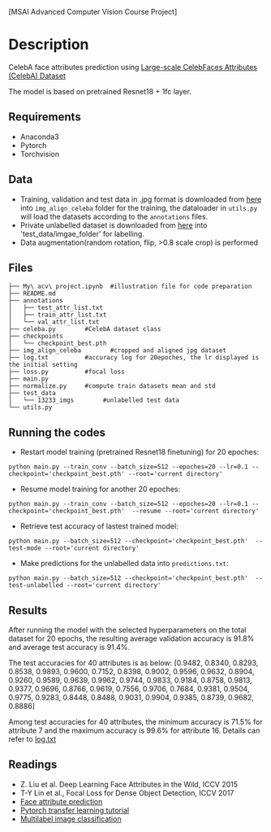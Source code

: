 [MSAI Advanced Computer Vision Course Project]

# Description
CelebA face attributes prediction using [Large-scale CelebFaces Attributes (CelebA) Dataset](http://mmlab.ie.cuhk.edu.hk/projects/CelebA.html)

The model is based on pretrained Resnet18 + 1fc layer.

## Requirements
* Anaconda3
* Pytorch
* Torchvision

## Data
* Training, validation and test data in .jpg format is downloaded from [here](https://drive.google.com/drive/folders/0B7EVK8r0v71peklHb0pGdDl6R28?usp=sharing) into `img_align_celeba` folder for the training, the dataloader in `utils.py` will load the datasets according to the `annotations` files. 
* Private unlabelled dataset is downloaded from [here](https://drive.google.com/file/d/1VF7BkaII4eBZe98v9UNUj_1a2iWGU1kZ/view?usp=drivesdk) into 'test_data/imgae_folder' for labelling.
* Data augmentation(random rotation, flip, >0.8 scale crop) is performed

## Files
```
├── My\ acv\ project.ipynb  #illustration file for code preparation
├── README.md
├── annotations
│   ├── test_attr_list.txt
│   ├── train_attr_list.txt
│   └── val_attr_list.txt
├── celeba.py        #CelebA dataset class
├── checkpoints
│   └── checkpoint_best.pth
├── img_align_celeba        #cropped and aligned jpg dataset
├── log.txt          #accuracy log for 20epoches, the lr displayed is the initial setting
├── loss.py          #focal loss
├── main.py
├── normalize.py     #compute train datasets mean and std
├── test_data
│   └── 13233_imgs        #unlabelled test data
└── utils.py 
```

## Running the codes
* Restart model training (pretrained Resnet18 finetuning) for 20 epoches:
```
python main.py --train_conv --batch_size=512 --epoches=20 --lr=0.1 --checkpoint='checkpoint_best.pth' --root='current directory'
```
* Resume model training for another 20 epoches:
```
python main.py --train_conv --batch_size=512 --epoches=20 --lr=0.1 --checkpoint='checkpoint_best.pth'  --resume --root='current directory'
```
* Retrieve test accuracy of lastest trained model:
```
python main.py --batch_size=512 --checkpoint='checkpoint_best.pth'  --test-mode --root='current directory'
```
* Make predictions for the unlabelled data into `predictions.txt`:
```
python main.py --batch_size=512 --checkpoint='checkpoint_best.pth'  --test-unlabelled --root='current directory'
```

## Results
After running the model with the selected hyperparameters on the total dataset for 20 epochs, the resulting average validation accuracy is 91.8% and average test accuracy is 91.4%. 

The test accuracies for 40 attributes is as below:
       [0.9482, 0.8340, 0.8293, 0.8538, 0.9893, 0.9600, 0.7152, 0.8398, 0.9002, 
        0.9596, 0.9632, 0.8904, 0.9260, 0.9589, 0.9639, 0.9962, 0.9744, 0.9833,
        0.9184, 0.8758, 0.9813, 0.9377, 0.9696, 0.8766, 0.9619, 0.7556, 0.9706,
        0.7684, 0.9381, 0.9504, 0.9775, 0.9283, 0.8448, 0.8488, 0.9031, 0.9904,
        0.9385, 0.8739, 0.9682, 0.8886]

Among test accuracies for 40 attributes, the minimum accuracy is 71.5% for attribute 7 and the maximum accuracy is 99.6% for attribute 16.
Details can refer to [log.txt](https://github.com/BambooPalace/Celeba-attributes-prediction/blob/main/log.txt)

## Readings
-  Z. Liu et al. Deep Learning Face Attributes in the Wild, ICCV 2015
- T-Y Lin et al., Focal Loss for Dense Object Detection, ICCV 2017
- [Face attribute prediction]( https://github.com/d-li14/face-attribute-prediction)
- [Pytorch transfer learning tutorial](https://pytorch.org/tutorials/beginner/transfer_learning_tutorial.html)
- [Multilabel image classification](https://www.learnopencv.com/multi-label-image-classification-with-pytorch-image-tagging/)


